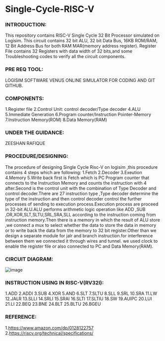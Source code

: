 # Single-Cycle-RISC-V
### INTRODUCTION:
This repository contains RISC-V Single Cycle 32 Bit Processor simulated on Logisim. This circuit contains 32 bit ALU, 32 bit Data Bus, 16KB ROM/RAM, 12 Bit Address Bus for both RAM MAR(memory address register). Register File contains 32 Registers with data width of 32 bits,and some Troubleshooting codes to verify all the circuit components.
### PRE REQ TOOL:
LOGISIM SOFTWARE VENUS ONLINE SIMULATOR FOR CODING AND GIT GITHUB.
### COMPONENTS:
1.Register file
2.Control Unit: control decoder/Type decoder
4.ALU
5.Immediate Generation
6.Program counter/Instruction Pointer-Memory
7.Instruction Memory(ROM)
8.Data Memory(RAM)
### UNDER THE GUIDANCE:
ZEESHAN RAFIQUE
### PROCEDURE/DESIGNING:
The procedure of designing Single Cycle Risc-V on logisim ,this procedure contains 4 steps which are following:
1.Fetch
2.Decoder
3.Exeution
4.Memory
5.Write back
first is Fetch which is PC Program counter that connects to the Instruction Memory and counts the instruction with 4 after.Second is the control unit with the combination of  Type Decoder and control decoder.There are 27 instruction type ,Type decoder determine the type of the instruction and then control decoder control the further processes of sending to execution process.Execution process are proceed in 32-bit ALU.ALU performs  arithmetic logic operation like ADD ,SUB ,OR,XOR,SLT,SLTU,SRL,SRA,SLL according to the instruction coming from instruction memory.Then there is a memory in which the result of ALU store ,we connect  a mux to select whether the data to store the data in memory or to write back the data from the memory to 32 bit register.Other than we design a separate module for jalr and branch instruction.for interference between them we connected it through wires and tunnel. we used clock to enable the register file or also connected to PC and Data Memory(RAM).
### CIRCUIT DIAGRAM:
![image](https://user-images.githubusercontent.com/81620928/113627119-78b26380-967c-11eb-9837-d5ee46b76095.png)
### INSTRUCTION USING IN RISC-V(RV32I):
1.ADD
2.ADDI
3.SUB
4.XOR
5.AND
6.SLT
7.SLTU
8.SLL
9.SRL
10.SRA
11.LW
12.JALR
13.SLLI
14.SRLI
15.SRAI
16.SLTI
17.SLTIU
18.SW
19.AUIPC
20.LUI
21.LI
22.BEQ
23.BNE
24.BLT
25.BLTU
26.BGEU
### REFERENCE:
1.https://www.amazon.com/dp/0128122757
2.https://riscv.org/technical/specifications/
